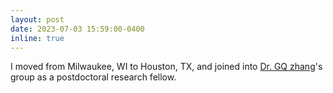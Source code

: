 ```yaml
---
layout: post
date: 2023-07-03 15:59:00-0400
inline: true
---
```


I moved from Milwaukee, WI to Houston, TX, and joined into [Dr. GQ zhang](https://med.uth.edu/neurology/2022/10/31/gq-zhang-phd/)'s group as a postdoctoral research fellow.

